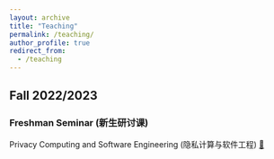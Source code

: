 ```yaml
---
layout: archive
title: "Teaching"
permalink: /teaching/
author_profile: true
redirect_from:
  - /teaching
---
```



## Fall 2022/2023

### Freshman Seminar (新生研讨课)
Privacy Computing and Software Engineering (隐私计算与软件工程) [:page_with_curl:](http://ignorer001.github.io/files/Freshman_Seminar_Course.pdf)
